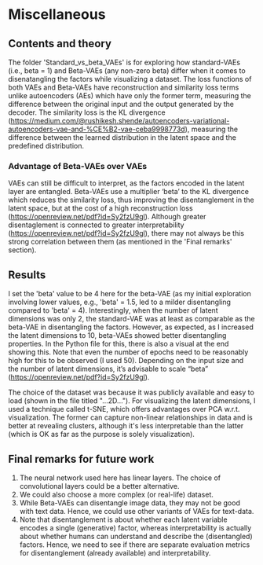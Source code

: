 # Miscellaneous

## Contents and theory

The folder 'Standard_vs_beta_VAEs' is for exploring how standard-VAEs (i.e., beta = 1) and Beta-VAEs (any non-zero beta) differ when it comes to disenatangling the factors while visualizing a dataset. The loss functions of both VAEs and Beta-VAEs have reconstruction and similarity loss terms unlike autoencoders (AEs) which have only the former term, measuring the difference between the original input and the output generated by the decoder. The similarity loss is the KL divergence (https://medium.com/@rushikesh.shende/autoencoders-variational-autoencoders-vae-and-%CE%B2-vae-ceba9998773d), measuring the difference between the learned distribution in the latent space and the predefined distribution. 

### Advantage of Beta-VAEs over VAEs 
VAEs can still be difficult to interpret, as the factors encoded in the latent layer are entangled. Beta-VAEs use a multiplier ‘beta’ to the KL divergence which reduces the similarity loss, thus improving the disentanglement in the latent space, but at the cost of a high reconstruction loss (https://openreview.net/pdf?id=Sy2fzU9gl). Although greater disentaglement is connected to greater interpretability (https://openreview.net/pdf?id=Sy2fzU9gl), there may not always be this strong correlation between them (as mentioned in the 'Final remarks' section). 

## Results
I set the 'beta' value to be 4 here for the beta-VAE (as my initial exploration involving lower values, e.g., 'beta' = 1.5, led to a milder disentangling compared to 'beta' = 4). Interestingly, when the number of latent dimensions was only 2, the standard-VAE was at least as comparable as the beta-VAE in disentangling the factors. However, as expected, as I increased the latent dimensions to 10, beta-VAEs showed better disentangling properties. In the Python file for this, there is also a visual at the end showing this. Note that even the number of epochs need to be reasonably high for this to be observed (I used 50). Depending on the input size and the number of latent dimensions, it’s advisable to scale “beta” (https://openreview.net/pdf?id=Sy2fzU9gl). 

The choice of the dataset was because it was publicly available and easy to load (shown in the file titled "...2D..."). For visualizing the latent dimensions, I used a technique called t-SNE, which offers advantages over PCA w.r.t. visualization. The former can capture non-linear relationships in data and is better at revealing clusters, although it's less interpretable than the latter (which is OK as far as the purpose is solely visualization).  

## Final remarks for future work
1. The neural network used here has linear layers. The choice of convolutional layers could be a better alternative. 
2. We could also choose a more complex (or real-life) dataset.
3. While Beta-VAEs can disentangle image data, they may not be good with text data. Hence, we could use other variants of VAEs for text-data.
4. Note that disentanglement is about whether each latent variable encodes a single (generative) factor, whereas interpretability is actually about whether humans can understand and describe the (disentangled) factors. Hence, we need to see if there are separate evaluation metrics for disentanglement (already available) and interpretability. 
